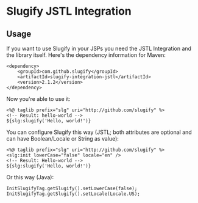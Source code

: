 Slugify JSTL Integration
========================

Usage
-----
If you want to use Slugify in your JSPs you need the JSTL Integration and the library itself.
Here's the dependency information for Maven:

    <dependency>
		<groupId>com.github.slugify</groupId>
		<artifactId>slugify-integration-jstl</artifactId>
		<version>2.1.2</version>
    </dependency>

Now you're able to use it:

    <%@ taglib prefix="slg" uri="http://github.com/slugify" %>
    <!-- Result: hello-world -->
    ${slg:slugify('Hello, world!')}

You can configure Slugify this way (JSTL; both attributes are optional and can have Boolean/Locale or String as value):

    <%@ taglib prefix="slg" uri="http://github.com/slugify" %>
    <slg:init lowerCase="false" locale="en" />
    <!-- Result: Hello-world -->
    ${slg:slugify('Hello, world!')}

Or this way (Java):

    InitSlugifyTag.getSlugify().setLowerCase(false);
    InitSlugifyTag.getSlugify().setLocale(Locale.US);
